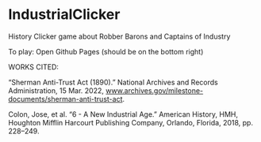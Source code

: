 # IndustrialClicker
History Clicker game about Robber Barons and Captains of Industry

To play:
Open Github Pages (should be on the bottom right) 


WORKS CITED:

“Sherman Anti-Trust Act (1890).” National Archives and Records Administration, 15 Mar. 2022, www.archives.gov/milestone-documents/sherman-anti-trust-act. 

Colon, Jose, et al. “6 - A New Industrial Age.” American History, HMH, Houghton Mifflin Harcourt Publishing Company, Orlando, Florida, 2018, pp. 228–249. 
